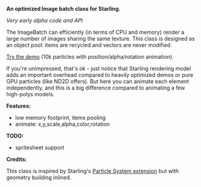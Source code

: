 **An optimized Image batch class for Starling.**

*Very early alpha code and API*

The ImageBatch can efficiently (in terms of CPU and memory) render a large number of images sharing the same texture. 
This class is designed as an object pool: items are recycled and vectors are never modified.

[Try the demo][1] (10k particles with position/alpha/rotation animation).

If you're unimpressed, that's ok - just notice that Starling rendering model adds an important overhead compared 
to heavily optimized demos or pure GPU particles (like ND2D offers). But here you can animate each element 
independently, and this is a big difference compared to animating a few high-polys models.

**Features:**

 - low memory footprint, items pooling
 - animate: x,y,scale,alpha,color,rotation

**TODO:**

 - spritesheet support


**Credits:**

This class is inspired by Starling's [Particle System extension][1] but with geometry building inlined.

[1]: philippe.elsass.me/lab/StarlingImageBatch
[2]: https://github.com/PrimaryFeather/Starling-Extension-Particle-System

